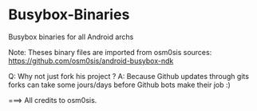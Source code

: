 # Busybox-Binaries
Busybox binaries for all Android archs

Note: Theses binary files are imported from osm0sis sources: https://github.com/osm0sis/android-busybox-ndk

Q: Why not just fork his project ?
A: Because Github updates through gits forks can take some jours/days before Github bots make their job :)

===> All credits to osm0sis.
